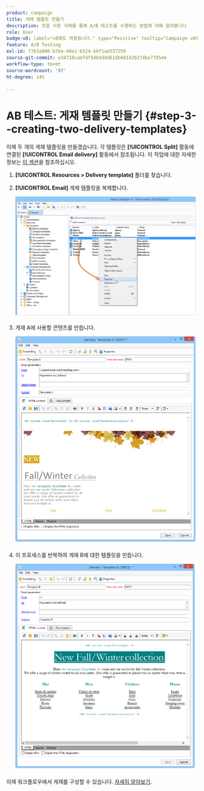 ```yaml
---
product: campaign
title: 게재 템플릿 만들기
description: 전용 사용 사례를 통해 A/B 테스트를 수행하는 방법에 대해 알아봅니다
role: User
badge-v8: label="v8에도 적용됩니다." type="Positive" tooltip="Campaign v8에도 적용됩니다."
feature: A/B Testing
exl-id: 77b3a906-b76e-49e1-b524-b6f1ae537259
source-git-commit: e34718caefdf5db4ddd61db601420274be77054e
workflow-type: tm+mt
source-wordcount: '97'
ht-degree: 14%

---
```


# AB 테스트: 게재 템플릿 만들기 {#step-3--creating-two-delivery-templates}

이제 두 개의 게재 템플릿을 만들겠습니다. 각 템플릿은 **[!UICONTROL Split]** 활동에 연결된 **[!UICONTROL Email delivery]** 활동에서 참조됩니다. 이 작업에 대한 자세한 정보는 [이 섹션](about-templates.md)을 참조하십시오.

1. **[!UICONTROL Resources > Delivery template]** 폴더를 찾습니다.
1. **[!UICONTROL Email]** 게재 템플릿을 복제합니다.

   ![](assets/use_case_abtesting_deliverymodel_001.png)

1. 게재 A에 사용할 콘텐츠를 만듭니다.

   ![](assets/use_case_abtesting_deliverymodel_002.png)

1. 이 프로세스를 반복하여 게재 B에 대한 템플릿을 만듭니다.

   ![](assets/use_case_abtesting_deliverymodel_003.png)

이제 워크플로우에서 게재를 구성할 수 있습니다. [자세히 알아보기](a-b-testing-uc-configuring-deliveries.md).
